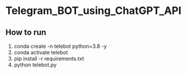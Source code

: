 ﻿# Telegram_BOT_using_ChatGPT_API

 ## How to run  
 
1. conda create -n telebot python=3.8 -y </br>
2. conda activate telebot </br>
3. pip install -r requirements.txt </br>
4. python telebot.py </br>
